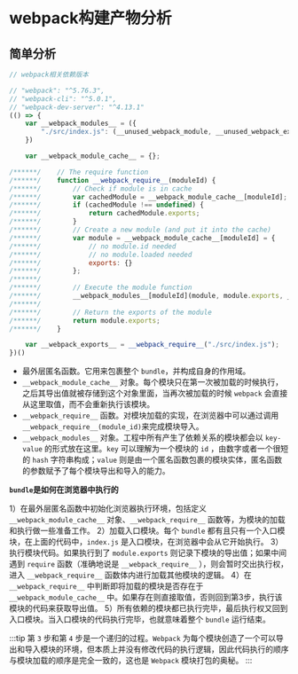 # webpack构建产物分析

## 简单分析
```js
// webpack相关依赖版本

// "webpack": "^5.76.3",
// "webpack-cli": "^5.0.1",
// "webpack-dev-server": "^4.13.1"
(() => {
    var __webpack_modules__ = ({
        "./src/index.js": (__unused_webpack_module, __unused_webpack_exports, __webpack_require__) => {}
    })

    var __webpack_module_cache__ = {};

/******/ 	// The require function
/******/ 	function __webpack_require__(moduleId) {
/******/ 		// Check if module is in cache
/******/ 		var cachedModule = __webpack_module_cache__[moduleId];
/******/ 		if (cachedModule !== undefined) {
/******/ 			return cachedModule.exports;
/******/ 		}
/******/ 		// Create a new module (and put it into the cache)
/******/ 		var module = __webpack_module_cache__[moduleId] = {
/******/ 			// no module.id needed
/******/ 			// no module.loaded needed
/******/ 			exports: {}
/******/ 		};
/******/ 	
/******/ 		// Execute the module function
/******/ 		__webpack_modules__[moduleId](module, module.exports, __webpack_require__);
/******/ 	
/******/ 		// Return the exports of the module
/******/ 		return module.exports;
/******/ 	}

    var __webpack_exports__ = __webpack_require__("./src/index.js");
})()
```

- 最外层匿名函数。它用来包裹整个 `bundle`，并构成自身的作用域。
- `__webpack_module_cache__` 对象。每个模块只在第一次被加载的时候执行，之后其导出值就被存储到这个对象里面，当再次被加载的时候 `webpack` 会直接从这里取值，而不会重新执行该模块。
- `__webpack_require__` 函数。对模块加载的实现，在浏览器中可以通过调用 `__webpack_require__(module_id)`来完成模块导入。
- `__webpack_modules__` 对象。工程中所有产生了依赖关系的模块都会以 `key-value` 的形式放在这里。`key` 可以理解为一个模块的 `id` ，由数字或者一个很短的 `hash` 字符串构成；`value` 则是由一个匿名函数包裹的模块实体，匿名函数的参数赋予了每个模块导出和导入的能力。

**`bundle`是如何在浏览器中执行的**

1）在最外层匿名函数中初始化浏览器执行环境，包括定义 `__webpack_module_cache__` 对象、`__webpack_require__` 函数等，为模块的加载和执行做一些准备工作。
2）加载入口模块。每个 `bundle` 都有且只有一个入口模块，在上面的代码中，`index.js` 是入口模块，在浏览器中会从它开始执行。
3）执行模块代码。如果执行到了 `module.exports` 则记录下模块的导出值；如果中间遇到 `require` 函数（准确地说是 `__webpack_require__` ），则会暂时交出执行权，进入 `__webpack_require__` 函数体内进行加载其他模块的逻辑。
4）在 `__webpack_require__` 中判断即将加载的模块是否存在于 `__webpack_module_cache__` 中。如果存在则直接取值，否则回到第3步，执行该模块的代码来获取导出值。
5）所有依赖的模块都已执行完毕，最后执行权又回到入口模块。当入口模块的代码执行完毕，也就意味着整个 `bundle` 运行结束。

:::tip
第 `3` 步和第 `4` 步是一个递归的过程。`Webpack` 为每个模块创造了一个可以导出和导入模块的环境，但本质上并没有修改代码的执行逻辑，因此代码执行的顺序与模块加载的顺序是完全一致的，这也是 `Webpack` 模块打包的奥秘。
:::